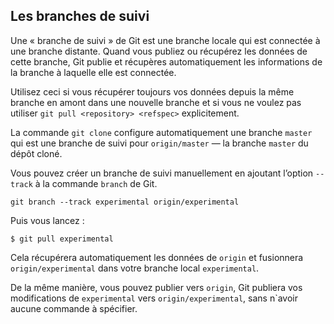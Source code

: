 ## Les branches de suivi ##

Une « branche de suivi » de Git est une branche locale qui est connectée à une
branche distante. Quand vous publiez ou récupérez les données de cette branche,
Git publie et récupères automatiquement les informations de la branche à
laquelle elle est connectée.

Utilisez ceci si vous récupérer toujours vos données depuis la même branche
en amont dans une nouvelle branche et si vous ne voulez pas utiliser 
`git pull <repository> <refspec>` explicitement.

La commande `git clone` configure automatiquement une branche `master`
qui est une branche de suivi pour `origin/master` — la branche `master`
du dépôt cloné.

Vous pouvez créer un branche de suivi manuellement en ajoutant l’option
`--track` à la commande `branch` de Git.

	git branch --track experimental origin/experimental

Puis vous lancez :

	$ git pull experimental

Cela récupérera automatiquement les données de `origin` et fusionnera
`origin/experimental` dans votre branche local `experimental`.

De la même manière, vous pouvez publier vers `origin`, Git publiera vos
modifications de `experimental` vers `origin/experimental`, sans n`avoir aucune
commande à spécifier.
